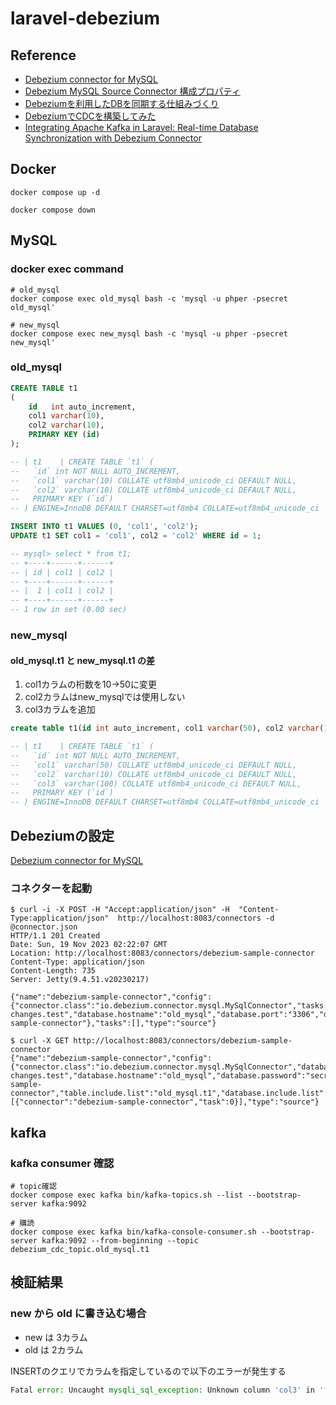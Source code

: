 # laravel-debezium

## Reference

- [Debezium connector for MySQL](https://debezium.io/documentation/reference/stable/connectors/mysql.html)
- [Debezium MySQL Source Connector 構成プロパティ](https://docs.confluent.io/ja-jp/kafka-connectors/debezium-mysql-source/1.2/mysql_source_connector_config.html)
- [Debeziumを利用したDBを同期する仕組みづくり](https://techblog.raksul.com/entry/2021/12/10/debezium%25e3%2582%2592%25e5%2588%25a9%25e7%2594%25a8%25e3%2581%2597%25e3%2581%259fdb%25e3%2582%2592%25e5%2590%258c%25e6%259c%259f%25e3%2581%2599%25e3%2582%258b%25e4%25bb%2595%25e7%25b5%2584%25e3%2581%25b)
- [DebeziumでCDCを構築してみた](https://zenn.dev/stafes_blog/articles/ikkitang-691e9913644952)
- [Integrating Apache Kafka in Laravel: Real-time Database Synchronization with Debezium Connector](https://medium.com/simform-engineering/integrating-apache-kafka-in-laravel-real-time-database-synchronization-with-debezium-connector-2506bc8f37a7)

## Docker

```shell
docker compose up -d

docker compose down
```

## MySQL

### docker exec command

```shell
# old_mysql
docker compose exec old_mysql bash -c 'mysql -u phper -psecret old_mysql'

# new_mysql
docker compose exec new_mysql bash -c 'mysql -u phper -psecret new_mysql'
```

### old_mysql

```sql
CREATE TABLE t1
(
    id   int auto_increment,
    col1 varchar(10),
    col2 varchar(10),
    PRIMARY KEY (id)
);

-- | t1    | CREATE TABLE `t1` (
--   `id` int NOT NULL AUTO_INCREMENT,
--   `col1` varchar(10) COLLATE utf8mb4_unicode_ci DEFAULT NULL,
--   `col2` varchar(10) COLLATE utf8mb4_unicode_ci DEFAULT NULL,
--   PRIMARY KEY (`id`)
-- ) ENGINE=InnoDB DEFAULT CHARSET=utf8mb4 COLLATE=utf8mb4_unicode_ci |

INSERT INTO t1 VALUES (0, 'col1', 'col2');
UPDATE t1 SET col1 = 'col1', col2 = 'col2' WHERE id = 1;

-- mysql> select * from t1;
-- +----+------+------+
-- | id | col1 | col2 |
-- +----+------+------+
-- |  1 | col1 | col2 |
-- +----+------+------+
-- 1 row in set (0.00 sec)
```

### new_mysql

#### old_mysql.t1 と new_mysql.t1 の差

1. col1カラムの桁数を10->50に変更
2. col2カラムはnew_mysqlでは使用しない
2. col3カラムを追加

```sql
create table t1(id int auto_increment, col1 varchar(50), col2 varchar(10), col3 varchar(100), PRIMARY KEY (id));

-- | t1    | CREATE TABLE `t1` (
--   `id` int NOT NULL AUTO_INCREMENT,
--   `col1` varchar(50) COLLATE utf8mb4_unicode_ci DEFAULT NULL,
--   `col2` varchar(10) COLLATE utf8mb4_unicode_ci DEFAULT NULL,
--   `col3` varchar(100) COLLATE utf8mb4_unicode_ci DEFAULT NULL,
--   PRIMARY KEY (`id`)
-- ) ENGINE=InnoDB DEFAULT CHARSET=utf8mb4 COLLATE=utf8mb4_unicode_ci |
```

## Debeziumの設定

[Debezium connector for MySQL](https://debezium.io/documentation/reference/stable/connectors/mysql.html)

### コネクターを起動

```shell
$ curl -i -X POST -H "Accept:application/json" -H  "Content-Type:application/json"  http://localhost:8083/connectors -d @connector.json
HTTP/1.1 201 Created
Date: Sun, 19 Nov 2023 02:22:07 GMT
Location: http://localhost:8083/connectors/debezium-sample-connector
Content-Type: application/json
Content-Length: 735
Server: Jetty(9.4.51.v20230217)

{"name":"debezium-sample-connector","config":{"connector.class":"io.debezium.connector.mysql.MySqlConnector","tasks.max":"1","schema.history.internal.kafka.bootstrap.servers":"kafka:9092","schema.history.internal.kafka.topic":"schema-changes.test","database.hostname":"old_mysql","database.port":"3306","database.user":"phper","database.password":"secret","database.dbname":"old_mysql","database.server.id":"1","database.include.list":"old_mysql","table.include.list":"old_mysql.t1","topic.prefix":"debezium_cdc_topic","database.history.kafka.bootstrap.servers":"localhost:9092","database.history.kafka.topic":"schemahistory.fullfillment","include.schema.changes":"false","name":"debezium-sample-connector"},"tasks":[],"type":"source"}

$ curl -X GET http://localhost:8083/connectors/debezium-sample-connector
{"name":"debezium-sample-connector","config":{"connector.class":"io.debezium.connector.mysql.MySqlConnector","database.user":"phper","database.dbname":"old_mysql","database.server.id":"1","tasks.max":"1","database.history.kafka.bootstrap.servers":"localhost:9092","database.history.kafka.topic":"schemahistory.fullfillment","schema.history.internal.kafka.bootstrap.servers":"kafka:9092","database.port":"3306","include.schema.changes":"false","topic.prefix":"debezium_cdc_topic","schema.history.internal.kafka.topic":"schema-changes.test","database.hostname":"old_mysql","database.password":"secret","name":"debezium-sample-connector","table.include.list":"old_mysql.t1","database.include.list":"old_mysql"},"tasks":[{"connector":"debezium-sample-connector","task":0}],"type":"source"}
```

## kafka

### kafka consumer 確認

```shell
# topic確認
docker compose exec kafka bin/kafka-topics.sh --list --bootstrap-server kafka:9092

# 購読
docker compose exec kafka bin/kafka-console-consumer.sh --bootstrap-server kafka:9092 --from-beginning --topic debezium_cdc_topic.old_mysql.t1
```

## 検証結果

### new から old に書き込む場合

- new は 3カラム
- old は 2カラム

INSERTのクエリでカラムを指定しているので以下のエラーが発生する

```php
Fatal error: Uncaught mysqli_sql_exception: Unknown column 'col3' in 'field list' in /var/www/html/to_old_app/post.php:11 Stack trace: #0 /var/www/html/to_old_app/post.php(11): mysqli->query('INSERT INTO t1 ...') #1 {main} thrown in /var/www/html/to_old_app/post.php on line 11
```

